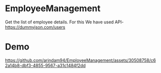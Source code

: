 # EmployeeManagement

Get the list of employee details. 
For this We have used API- https://dummyjson.com/users

# Demo
https://github.com/arindam94/EmployeeManagement/assets/30508758/c62a14b8-dbf3-4855-9567-a31c1484f2dd


